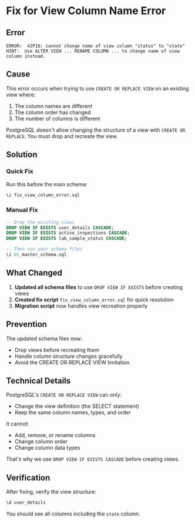 # Fix for View Column Name Error

## Error
```
ERROR:  42P16: cannot change name of view column "status" to "state"
HINT:  Use ALTER VIEW ... RENAME COLUMN ... to change name of view column instead.
```

## Cause
This error occurs when trying to use `CREATE OR REPLACE VIEW` on an existing view where:
1. The column names are different
2. The column order has changed
3. The number of columns is different

PostgreSQL doesn't allow changing the structure of a view with `CREATE OR REPLACE`. You must drop and recreate the view.

## Solution

### Quick Fix
Run this before the main schema:
```sql
\i fix_view_column_error.sql
```

### Manual Fix
```sql
-- Drop the existing views
DROP VIEW IF EXISTS user_details CASCADE;
DROP VIEW IF EXISTS active_inspections CASCADE;
DROP VIEW IF EXISTS lab_sample_status CASCADE;

-- Then run your schema files
\i 01_master_schema.sql
```

## What Changed

1. **Updated all schema files** to use `DROP VIEW IF EXISTS` before creating views
2. **Created fix script** `fix_view_column_error.sql` for quick resolution
3. **Migration script** now handles view recreation properly

## Prevention

The updated schema files now:
- Drop views before recreating them
- Handle column structure changes gracefully
- Avoid the CREATE OR REPLACE VIEW limitation

## Technical Details

PostgreSQL's `CREATE OR REPLACE VIEW` can only:
- Change the view definition (the SELECT statement)
- Keep the same column names, types, and order

It cannot:
- Add, remove, or rename columns
- Change column order
- Change column data types

That's why we use `DROP VIEW IF EXISTS CASCADE` before creating views.

## Verification

After fixing, verify the view structure:
```sql
\d user_details
```

You should see all columns including the `state` column.

